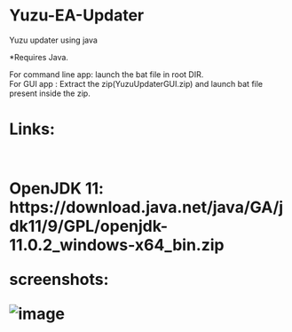 # Yuzu-EA-Updater

Yuzu updater using java

*Requires Java.

For command line app: launch the bat file in root DIR.<br /> 
For GUI app : Extract the zip(YuzuUpdaterGUI.zip) and launch bat file present inside the zip.
<br/>
<h1>Links:<h1> <br/>
OpenJDK 11: https://download.java.net/java/GA/jdk11/9/GPL/openjdk-11.0.2_windows-x64_bin.zip

screenshots:

![image](https://github.com/udayakumarwk/Yuzu-EA-Updater/assets/23242637/a562aac3-b767-4b36-9b7c-567047796a32)
